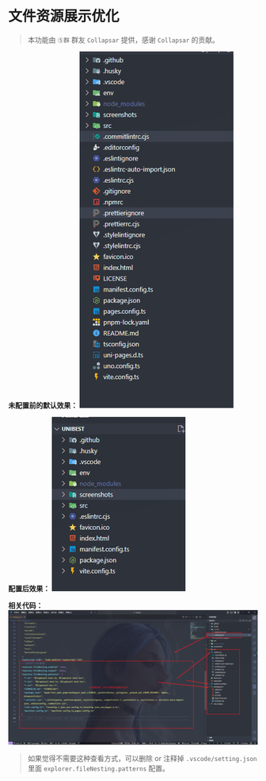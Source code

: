 # 文件资源展示优化

> 本功能由 `⑤群` 群友 `Collapsar` 提供，感谢 `Collapsar` 的贡献。

**未配置前的默认效果：**
![alt text](image-1.png)

**配置后效果：**
![alt text](image-2.png)

**相关代码：**
![alt text](image-3.png)

> 如果觉得不需要这种查看方式，可以删除 or 注释掉 `.vscode/setting.json` 里面 `explorer.fileNesting.patterns` 配置。

